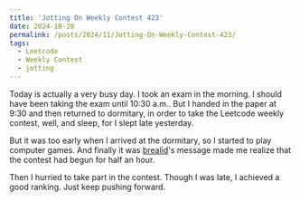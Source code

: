```yaml
---
title: 'Jotting On Weekly Contest 423'
date: 2024-10-20
permalink: /posts/2024/11/Jotting-On-Weekly-Contest-423/
tags:
  - Leetcode
  - Weekly Contest
  - jotting
---
```


Today is actually a very busy day. I took an exam in the morning. I should have been taking the exam until 10:30 a.m.. But I handed in the paper at 9:30 and then returned to dormitary, in order to take the Leetcode weekly contest, well, and sleep, for I slept late yesterday.

But it was too early when I arrived at the dormitary, so I started to play computer games. And finally it was [brealid](https://brealid.cn)'s message made me realize that the contest had begun for half an hour.

Then I hurried to take part in the contest. Though I was late, I achieved a good ranking. Just keep pushing forward.